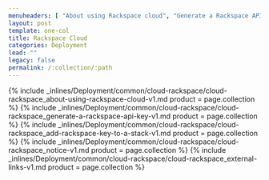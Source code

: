 ```yaml
---
menuheaders: [ "About using Rackspace cloud", "Generate a Rackspace API key", "Add Rackspace key to a stack", "Notice", "External links" ]
layout: post
template: one-col
title: Rackspace Cloud
categories: Deployment
lead: ""
legacy: false
permalink: /:collection/:path
---
```



<a href="#about-using-rackspace-cloud"></a>{% include _inlines/Deployment/common/cloud-rackspace/cloud-rackspace_about-using-rackspace-cloud-v1.md  product = page.collection %}
<a href="#generate-a-rackspace-api-key"></a>{% include _inlines/Deployment/common/cloud-rackspace/cloud-rackspace_generate-a-rackspace-api-key-v1.md  product = page.collection %}
<a href="#add-rackspace-key-to-a-stack"></a>{% include _inlines/Deployment/common/cloud-rackspace/cloud-rackspace_add-rackspace-key-to-a-stack-v1.md  product = page.collection %}
<a href="#notice"></a>{% include _inlines/Deployment/common/cloud-rackspace/cloud-rackspace_notice-v1.md  product = page.collection %}
<a href="#external-links"></a>{% include _inlines/Deployment/common/cloud-rackspace/cloud-rackspace_external-links-v1.md  product = page.collection %}
